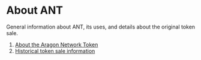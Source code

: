 # About ANT

General information about ANT, its uses, and details about the original token sale.

1. [About the Aragon Network Token](about.md)
3. [Historical token sale information](sale.md)
